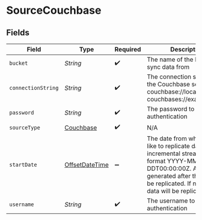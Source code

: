 # SourceCouchbase


## Fields

| Field                                                                                                                                                                                                         | Type                                                                                                                                                                                                          | Required                                                                                                                                                                                                      | Description                                                                                                                                                                                                   |
| ------------------------------------------------------------------------------------------------------------------------------------------------------------------------------------------------------------- | ------------------------------------------------------------------------------------------------------------------------------------------------------------------------------------------------------------- | ------------------------------------------------------------------------------------------------------------------------------------------------------------------------------------------------------------- | ------------------------------------------------------------------------------------------------------------------------------------------------------------------------------------------------------------- |
| `bucket`                                                                                                                                                                                                      | *String*                                                                                                                                                                                                      | :heavy_check_mark:                                                                                                                                                                                            | The name of the bucket to sync data from                                                                                                                                                                      |
| `connectionString`                                                                                                                                                                                            | *String*                                                                                                                                                                                                      | :heavy_check_mark:                                                                                                                                                                                            | The connection string for the Couchbase server (e.g., couchbase://localhost or couchbases://example.com)                                                                                                      |
| `password`                                                                                                                                                                                                    | *String*                                                                                                                                                                                                      | :heavy_check_mark:                                                                                                                                                                                            | The password to use for authentication                                                                                                                                                                        |
| `sourceType`                                                                                                                                                                                                  | [Couchbase](../../models/shared/Couchbase.md)                                                                                                                                                                 | :heavy_check_mark:                                                                                                                                                                                            | N/A                                                                                                                                                                                                           |
| `startDate`                                                                                                                                                                                                   | [OffsetDateTime](https://docs.oracle.com/javase/8/docs/api/java/time/OffsetDateTime.html)                                                                                                                     | :heavy_minus_sign:                                                                                                                                                                                            | The date from which you'd like to replicate data for incremental streams, in the format YYYY-MM-DDT00:00:00Z. All data generated after this date will be replicated. If not set, all data will be replicated. |
| `username`                                                                                                                                                                                                    | *String*                                                                                                                                                                                                      | :heavy_check_mark:                                                                                                                                                                                            | The username to use for authentication                                                                                                                                                                        |